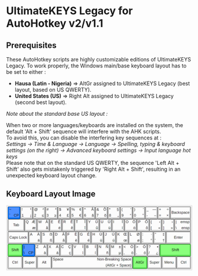 # UltimateKEYS Legacy for AutoHotkey v2/v1.1

## Prerequisites

These AutoHotkey scripts are highly customizable editions of UltimateKEYS Legacy. To work properly, the Windows main/base keyboard layout has to be set to either&nbsp;:

- **Hausa (Latin - Nigeria)** =&gt; AltGr assigned to UltimateKEYS Legacy (best layout, based on US QWERTY).
- **United States (US)** =&gt; Right Alt assigned to UltimateKEYS Legacy (second best layout).

*Note about the standard base US layout&nbsp;:*

When two or more languages/keyboards are installed on the system, the default 'Alt + Shift' sequence will interfere with the AHK scripts.  
To avoid this, you can disable the interfering key sequences at&nbsp;:  
*Settings -&gt; Time &amp; Language -&gt; Language -&gt; Spelling, typing &amp; keyboard settings (on the right) -&gt; Advanced keyboard settings -&gt; Input language hot keys*  
Please note that on the standard US QWERTY, the sequence 'Left Alt + Shift' also gets mistakenly triggered by 'Right Alt + Shift', resulting in an unexpected keyboard layout change.

## Keyboard Layout Image

![UltimateKEYS Legacy - Keyboard Layout Image](/images/UltimateKEYS%20Legacy%20-%20Keyboard%20Layout%20Image.png)
